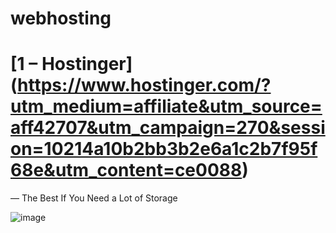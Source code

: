 # webhosting

# [1 – Hostinger] (https://www.hostinger.com/?utm_medium=affiliate&utm_source=aff42707&utm_campaign=270&session=10214a10b2bb3b2e6a1c2b7f95f68e&utm_content=ce0088)
   — The Best If You Need a Lot of Storage

   
   ![image](https://github.com/jerrycruzmail/webhosting/assets/169523598/ed695788-bc74-4355-bd13-bfb0b6ff3893)

